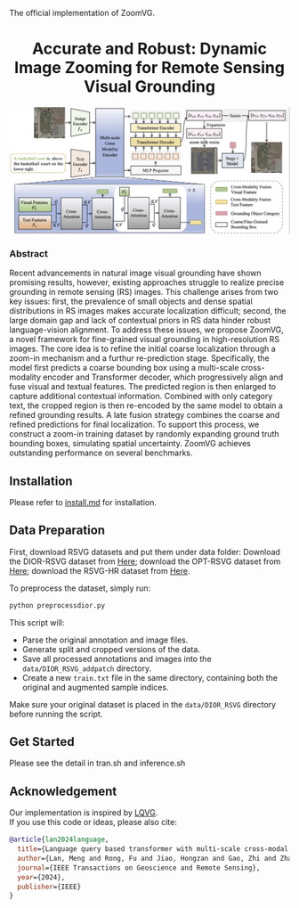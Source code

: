The official implementation of ZoomVG.

<div align="center">
<h1>
<b>
Accurate and Robust: Dynamic Image Zooming for Remote Sensing Visual Grounding
</b>
</h1>


</div>


<p align="center"><img src="docs/framework.png" width="800"/></p>


### Abstract

Recent advancements in natural image visual grounding have shown promising results, however, existing approaches struggle to realize precise grounding in remote sensing (RS) images. This challenge arises from two key issues: first, the prevalence of small objects and dense spatial distributions in RS images makes accurate localization difficult; second, the large domain gap and lack of contextual priors in RS data hinder robust language-vision alignment. To address these issues, we propose ZoomVG, a novel framework for fine-grained visual grounding in high-resolution RS images. The core idea is to refine the initial coarse localization through a zoom-in mechanism and a furthur re-prediction stage. Specifically, the model first predicts a coarse bounding box using a multi-scale cross-modality encoder and Transformer decoder, which progressively align and fuse visual and textual features. The predicted region is then enlarged to capture additional contextual information. Combined with only category text, the cropped region is then re-encoded by the same model to obtain a refined grounding results. A late fusion strategy combines the coarse and refined predictions for final localization. To support this process, we construct a zoom-in training dataset by randomly expanding ground truth bounding boxes, simulating spatial uncertainty. ZoomVG achieves outstanding performance on several benchmarks.



## Installation

Please refer to [install.md](install.md) for installation.

## Data Preparation

First, download RSVG datasets and put them under data folder:
Download the DIOR-RSVG dataset from [Here](https://github.com/ZhanYang-nwpu/RSVG-pytorch?tab=readme-ov-file);
download the OPT-RSVG dataset from [Here](https://github.com/like413/OPT-RSVG);
download the RSVG-HR dataset from [Here](https://github.com/LANMNG/LQVG/tree/main/RSVG-HR).

To preprocess the dataset, simply run:

```bash
python preprocessdior.py
```

This script will:
- Parse the original annotation and image files.
- Generate split and cropped versions of the data.
- Save all processed annotations and images into the `data/DIOR_RSVG_addpatch` directory.
- Create a new `train.txt` file in the same directory, containing both the original and augmented sample indices.

Make sure your original dataset is placed in the `data/DIOR_RSVG` directory before running the script.

## Get Started

Please see the detail in tran.sh and inference.sh


## Acknowledgement

Our implementation is inspired by [LQVG](https://github.com/LANMNG/LQVG/tree/main).  
If you use this code or ideas, please also cite:

```bibtex
@article{lan2024language,
  title={Language query based transformer with multi-scale cross-modal alignment for visual grounding on remote sensing images},
  author={Lan, Meng and Rong, Fu and Jiao, Hongzan and Gao, Zhi and Zhang, Lefei},
  journal={IEEE Transactions on Geoscience and Remote Sensing},
  year={2024},
  publisher={IEEE}
}
```